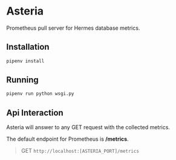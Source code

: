 # Asteria

Prometheus pull server for Hermes database metrics.

## Installation
```bash
pipenv install
```

## Running
```bash
pipenv run python wsgi.py
```

## Api Interaction
Asteria will answer to any GET request with the collected metrics.

The default endpoint for Prometheus is **/metrics**.
> GET `http://localhost:[ASTERIA_PORT]/metrics`
